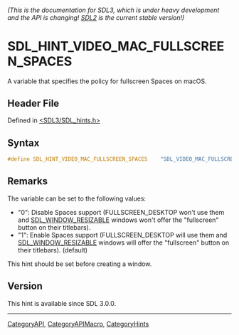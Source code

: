 ###### (This is the documentation for SDL3, which is under heavy development and the API is changing! [SDL2](https://wiki.libsdl.org/SDL2/) is the current stable version!)
# SDL_HINT_VIDEO_MAC_FULLSCREEN_SPACES

A variable that specifies the policy for fullscreen Spaces on macOS.

## Header File

Defined in [<SDL3/SDL_hints.h>](https://github.com/libsdl-org/SDL/blob/main/include/SDL3/SDL_hints.h)

## Syntax

```c
#define SDL_HINT_VIDEO_MAC_FULLSCREEN_SPACES    "SDL_VIDEO_MAC_FULLSCREEN_SPACES"
```

## Remarks

The variable can be set to the following values:

- "0": Disable Spaces support (FULLSCREEN_DESKTOP won't use them and
  [SDL_WINDOW_RESIZABLE](SDL_WINDOW_RESIZABLE) windows won't offer the
  "fullscreen" button on their titlebars).
- "1": Enable Spaces support (FULLSCREEN_DESKTOP will use them and
  [SDL_WINDOW_RESIZABLE](SDL_WINDOW_RESIZABLE) windows will offer the
  "fullscreen" button on their titlebars). (default)

This hint should be set before creating a window.

## Version

This hint is available since SDL 3.0.0.

----
[CategoryAPI](CategoryAPI), [CategoryAPIMacro](CategoryAPIMacro), [CategoryHints](CategoryHints)

